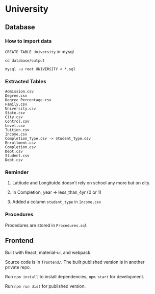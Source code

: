 # University

## Database

### How to import data

`CREATE TABLE University` in mysql

`cd database/output`

`mysql -u root UNIVERSITY < *.sql`

### Extracted Tables

```{}
Admission.csv
Degree.csv
Degree_Percentage.csv
Family.csv
University.csv
State.csv
City.csv
Control.csv
Level.csv
Tuition.csv
Income.csv
Completion_Type.csv -> Student_Type.csv
Enrollment.csv
Completion.csv
Debt.csv
Student.csv
Debt.csv
```

### Reminder

1. Latitude and Longitutde doesn't rely on school any more but on city.

1. In Completion, year -> less_than_4yr (0 or 1)

1. Added a column `student_type` in `Income.csv`

### Procedures

Procedures are stored in `Procedures.sql`

## Frontend

Built with React, material-ui, and webpack.

Source code is in `frontend/`. The built published version is in another private repo.

Run `npm install` to install dependencies, `npm start` for development.

Run `npm run dist` for published version.
